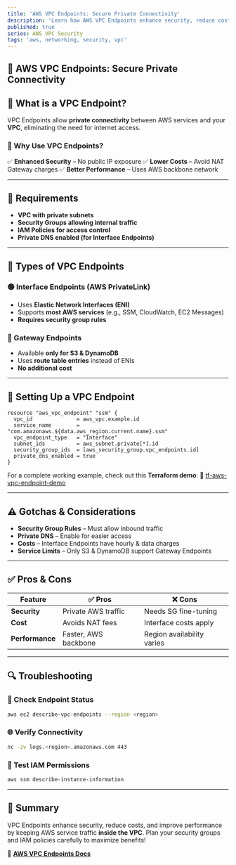 ```yaml
---
title: 'AWS VPC Endpoints: Secure Private Connectivity'
description: 'Learn how AWS VPC Endpoints enhance security, reduce costs, and improve connectivity by keeping AWS service traffic inside your VPC. Includes setup, benefits, gotchas, and troubleshooting tips.'
published: true
series: AWS VPC Security
tags: 'aws, networking, security, vpc'
---
```


## 🔌 AWS VPC Endpoints: Secure Private Connectivity

## 📌 What is a VPC Endpoint?

VPC Endpoints allow **private connectivity** between AWS services and your **VPC**, eliminating the need for internet access.

### 🎯 Why Use VPC Endpoints?

✅ **Enhanced Security** – No public IP exposure
✅ **Lower Costs** – Avoid NAT Gateway charges
✅ **Better Performance** – Uses AWS backbone network

---

## 📜 Requirements

- **VPC with private subnets**
- **Security Groups allowing internal traffic**
- **IAM Policies for access control**
- **Private DNS enabled (for Interface Endpoints)**

---

## 🔀 Types of VPC Endpoints

### 🟢 Interface Endpoints (AWS PrivateLink)

- Uses **Elastic Network Interfaces (ENI)**
- Supports **most AWS services** (e.g., SSM, CloudWatch, EC2 Messages)
- **Requires security group rules**

### 🔵 Gateway Endpoints

- Available **only for S3 & DynamoDB**
- Uses **route table entries** instead of ENIs
- **No additional cost**

---

## 🔧 Setting Up a VPC Endpoint

```hcl
resource "aws_vpc_endpoint" "ssm" {
  vpc_id              = aws_vpc.example.id
  service_name        = "com.amazonaws.${data.aws_region.current.name}.ssm"
  vpc_endpoint_type   = "Interface"
  subnet_ids          = aws_subnet.private[*].id
  security_group_ids  = [aws_security_group.vpc_endpoints.id]
  private_dns_enabled = true
}
```

For a complete working example, check out this **Terraform demo**:
🔗 [tf-aws-vpc-endpoint-demo](https://github.com/jdevto/tf-aws-vpc-endpoint-demo)

---

## ⚠️ Gotchas & Considerations

- **Security Group Rules** – Must allow inbound traffic
- **Private DNS** – Enable for easier access
- **Costs** – Interface Endpoints have hourly & data charges
- **Service Limits** – Only S3 & DynamoDB support Gateway Endpoints

---

## ✅ Pros & Cons

| Feature       | ✅ Pros | ❌ Cons |
|--------------|--------|--------|
| **Security**  | Private AWS traffic | Needs SG fine-tuning |
| **Cost**      | Avoids NAT fees | Interface costs apply |
| **Performance** | Faster, AWS backbone | Region availability varies |

---

## 🔍 Troubleshooting

### 🔗 Check Endpoint Status

```sh
aws ec2 describe-vpc-endpoints --region <region>
```

### 🌐 Verify Connectivity

```sh
nc -zv logs.<region>.amazonaws.com 443
```

### 🔄 Test IAM Permissions

```sh
aws ssm describe-instance-information
```

---

## 🚀 Summary

VPC Endpoints enhance security, reduce costs, and improve performance by keeping AWS service traffic **inside the VPC**. Plan your security groups and IAM policies carefully to maximize benefits!

🔗 **[AWS VPC Endpoints Docs](https://docs.aws.amazon.com/vpc/latest/userguide/vpce-interface.html)**
